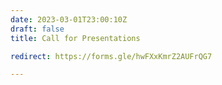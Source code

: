 ```yaml
---
date: 2023-03-01T23:00:10Z
draft: false
title: Call for Presentations

redirect: https://forms.gle/hwFXxKmrZ2AUFrQG7

---
```

